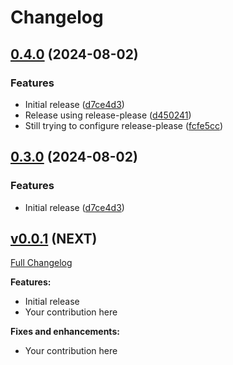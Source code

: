 # Changelog

## [0.4.0](https://github.com/anakinj/jwt-eddsa/compare/jwt-eddsa-v0.3.0...jwt-eddsa/v0.4.0) (2024-08-02)


### Features

* Initial release ([d7ce4d3](https://github.com/anakinj/jwt-eddsa/commit/d7ce4d3885a1fbe0e268a672a52d4ed8b7c558d2))
* Release using release-please ([d450241](https://github.com/anakinj/jwt-eddsa/commit/d45024107095270ad6bafc0a638f154c0cb4d763))
* Still trying to configure release-please ([fcfe5cc](https://github.com/anakinj/jwt-eddsa/commit/fcfe5cc0c5ff18ea296a64d78db3fe073d667190))

## [0.3.0](https://github.com/anakinj/jwt-eddsa/compare/v0.2.0...v0.3.0) (2024-08-02)


### Features

* Initial release ([d7ce4d3](https://github.com/anakinj/jwt-eddsa/commit/d7ce4d3885a1fbe0e268a672a52d4ed8b7c558d2))

## [v0.0.1](https://github.com/anakinj/jwt-eddsa/tree/v0.0.1) (NEXT)

[Full Changelog](https://github.com/jwt/ruby-jwt/compare/v2.8.2...main)

**Features:**

- Initial release
- Your contribution here

**Fixes and enhancements:**

- Your contribution here
